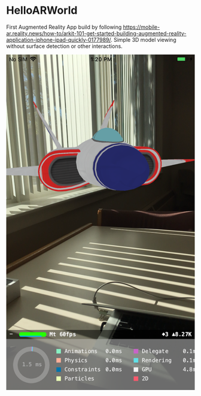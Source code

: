 # HelloARWorld

First Augmented Reality App build by following https://mobile-ar.reality.news/how-to/arkit-101-get-started-building-augmented-reality-application-iphone-ipad-quickly-0177989/. Simple 3D model viewing without surface detection or other interactions.

![AR Ship Model View](../HelloARWorld/hello_ar_world.PNG)

